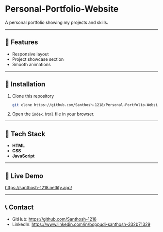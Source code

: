 # Personal-Portfolio-Website

A personal portfolio showing my projects and skills.

---

## 🚀 Features

- Responsive layout
- Project showcase section
- Smooth animations

---

## 📂 Installation

1. Clone this repository  
   ```bash
   git clone https://github.com/Santhosh-1218/Personal-Portfolio-Website.git
   ```
2. Open the `index.html` file in your browser.

---

## 🔧 Tech Stack

- **HTML**
- **CSS**
- **JavaScript**

---

## 🔗 Live Demo

https://santhosh-1218.netlify.app/

---

## 📞 Contact

- GitHub: https://github.com/Santhosh-1218  
- LinkedIn: https://www.linkedin.com/in/boppudi-santhosh-332b71329
